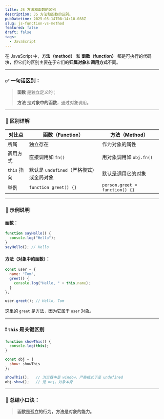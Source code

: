 ```yaml
---
title: JS 方法和函数的区别
description: JS 方法和函数的区别。
pubDatetime: 2025-05-14T08:14:10.088Z
slug: js-function-vs-method
featured: false
draft: false
tags:
  - JavaScript
---
```



在 JavaScript 中，**方法（method）** 和 **函数（function）** 都是可执行的代码块，但它们的区别主要在于它们的**归属对象**和**调用方式**不同。

---

### ✅ 一句话区别：

> **函数** 是独立定义的；
> 
> **方法** 是**对象中的函数**，通过对象调用。

---

### 📌 区别详解

| 对比点       | 函数（Function）               | 方法（Method）                     |
| --------- | -------------------------- | ------------------------------ |
| 所属        | 独立存在                       | 作为对象的属性                        |
| 调用方式      | 直接调用如 `fn()`               | 用对象调用如 `obj.fn()`              |
| `this` 指向 | 默认是 `undefined`（严格模式）或全局对象 | 默认是调用它的对象                      |
| 举例        | `function greet() {}`      | `person.greet = function() {}` |

---

### 📘 示例说明

#### 函数：

```js
function sayHello() {
  console.log("Hello");
}
sayHello(); // Hello
```

#### 方法（对象中的函数）：

```js
const user = {
  name: "Tom",
  greet() {
    console.log("Hello, " + this.name);
  }
};

user.greet(); // Hello, Tom
```

这里的 `greet` 是方法，因为它属于 `user` 对象。

---

### ❗ `this` 是关键区别

```js
function showThis() {
  console.log(this);
}

const obj = {
  show: showThis
};

showThis();   // 浏览器中是 window，严格模式下是 undefined
obj.show();   // 是 obj，对象本身
```

---

### 🧠 总结小口诀：

> **函数是孤立的行为，方法是对象的能力。**
